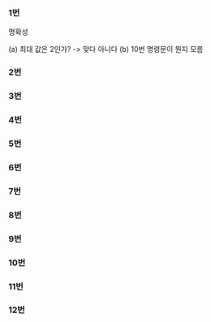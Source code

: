 ### 1번

명확성  

(a) 최대 값은 2인가? -> 맞다 아니다 
(b) 10번 명령문이 뭔지 모름  


### 2번



### 3번



### 4번



### 5번



### 6번



### 7번



### 8번



### 9번



### 10번



### 11번



### 12번


